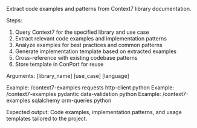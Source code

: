 Extract code examples and patterns from Context7 library documentation.

Steps:
1. Query Context7 for the specified library and use case
2. Extract relevant code examples and implementation patterns
3. Analyze examples for best practices and common patterns
4. Generate implementation template based on extracted examples
5. Cross-reference with existing codebase patterns
6. Store template in ConPort for reuse

Arguments: [library_name] [use_case] [language]

Example: /context7-examples requests http-client python
Example: /context7-examples pydantic data-validation python
Example: /context7-examples sqlalchemy orm-queries python

Expected output: Code examples, implementation patterns, and usage templates tailored to the project.